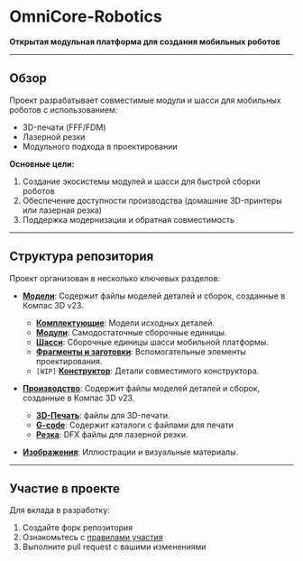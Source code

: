 # OmniCore-Robotics

<!-- Добавить логотип -->

**Открытая модульная платформа для создания мобильных роботов**

---

## Обзор

Проект разрабатывает совместимые модули и шасси для мобильных роботов с использованием:

- 3D-печати (FFF/FDM)
- Лазерной резки
- Модульного подхода в проектировании

**Основные цели:**

1. Создание экосистемы модулей и шасси для быстрой сборки роботов
2. Обеспечение доступности производства (домашние 3D-принтеры или лазерная резка)
3. Поддержка модернизации и обратная совместимость

---

## Структура репозитория

Проект организован в несколько ключевых разделов:

- **[Модели](./Модели)**: Содержит файлы моделей деталей и сборок, созданные в Компас 3D v23.
    - **[Комплектующие](./Модели/Комплектующие)**: Модели исходных деталей.
    - **[Модули](./Модели/Модули)**: Самодостаточные сборочные единицы.
    - **[Шасси](./Модели/Шасси)**: Сборочные единицы шасси мобильной платформы.
    - **[Фрагменты и заготовки](./Модели/Фрагменты%20и%20Заготовки)**: Вспомогательные элементы проектирования.
    - `[WIP]` **[Конструктор](./Модели/Конструктор)**: Детали совместимого конструктора.

- **[Производство](./Производство)**: Содержит файлы моделей деталей и сборок, созданные в Компас 3D v23.
    - **[3D-Печать](./Производство/3D-Печать)**: файлы для 3D-печати.
    - **[G-code](./Производство/G-code)**: Содержит каталоги с файлами для печати
    - **[Резка](./Производство/Резка)**: DFX файлы для лазерной резки.

- **[Изображения](./Изображения)**: Иллюстрации и визуальные материалы.

---

## Участие в проекте

Для вклада в разработку:
1. Создайте форк репозитория
2. Ознакомьтесь с [правилами участия](./CONTRIBUTING.md)
3. Выполните pull request с вашими изменениями

<!-- Лицензия и контакты -->